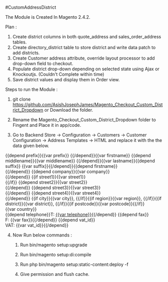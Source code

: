 #CustomAddressDistrict

The Module is Created In Magento 2.4.2.

Plan :
1. Create district columns in both quote_address and sales_order_address tables.
2. Create directory_district table to store district and write data patch to add districts.
3. Create Customer address attribute, override layout processor to add drop-down field to checkout.
4. Populate district drop-down depending on selected state using Ajax or Knockoutjs. (Couldn't Complete within time)
5. Save district values and display them in Order view.


Steps to run the Module :

1. git clone https://github.com/AsishJosephJames/Magento_Checkout_Custom_District_Dropdown or Download the folder.

2. Rename the Magento_Checkout_Custom_District_Dropdown folder to Fingent and Place it in app/code. 

3. Go to Backend Store -> Configuration -> Customers -> Customer Configuration -> Address Templates -> HTML and replace it with the the data given below.

{{depend prefix}}{{var prefix}} {{/depend}}{{var firstname}} {{depend middlename}}{{var middlename}} {{/depend}}{{var lastname}}{{depend suffix}} {{var suffix}}{{/depend}}{{depend firstname}}<br />{{/depend}}
{{depend company}}{{var company}}<br />{{/depend}}
{{if street1}}{{var street1}}<br />{{/if}}
{{depend street2}}{{var street2}}<br />{{/depend}}
{{depend street3}}{{var street3}}<br />{{/depend}}
{{depend street4}}{{var street4}}<br />{{/depend}}
{{if city}}{{var city}},  {{/if}}{{if region}}{{var region}}, {{/if}}{{if district}}{{var district}}, {{/if}}{{if postcode}}{{var postcode}}{{/if}}<br />
{{var country}}<br />
{{depend telephone}}T: <a href="tel:{{var telephone}}">{{var telephone}}</a>{{/depend}}
{{depend fax}}<br />F: {{var fax}}{{/depend}}
{{depend vat_id}}<br />VAT: {{var vat_id}}{{/depend}}

4. Now Run below commands :

    1. Run bin/magento setup:upgrade

    2. Run bin/magento setup:di:compile

    3. Run php bin/magento setup:static-content:deploy -f

    4. Give permission and flush cache.

